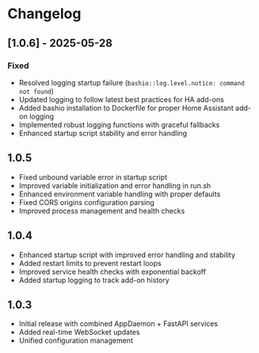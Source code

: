 # Changelog


## [1.0.6] - 2025-05-28
### Fixed
- Resolved logging startup failure (`bashio::log.level.notice: command not found`)
- Updated logging to follow latest best practices for HA add-ons
- Added bashio installation to Dockerfile for proper Home Assistant add-on logging
- Implemented robust logging functions with graceful fallbacks
- Enhanced startup script stability and error handling

## 1.0.5
- Fixed unbound variable error in startup script
- Improved variable initialization and error handling in run.sh
- Enhanced environment variable handling with proper defaults
- Fixed CORS origins configuration parsing
- Improved process management and health checks 

## 1.0.4
- Enhanced startup script with improved error handling and stability
- Added restart limits to prevent restart loops
- Improved service health checks with exponential backoff
- Added startup logging to track add-on history

## 1.0.3
- Initial release with combined AppDaemon + FastAPI services
- Added real-time WebSocket updates
- Unified configuration management
